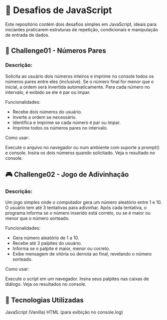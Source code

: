 # 📌 Desafios de JavaScript

Este repositório contém dois desafios simples em JavaScript, ideais para iniciantes praticarem estruturas de repetição, condicionais e manipulação de entrada de dados.

## 🚀 Challenge01 - Números Pares

### Descrição:

Solicita ao usuário dois números inteiros e imprime no console todos os números pares entre eles (inclusive). Se o número final for menor que o inicial, a ordem será invertida automaticamente. Para cada número no intervalo, é exibido se ele é par ou ímpar.

Funcionalidades:

- Recebe dois números do usuário.
- Inverte a ordem se necessário.
- Identifica e imprime se cada número é par ou ímpar.
- Imprime todos os números pares no intervalo.

Como usar:

Execute o arquivo no navegador ou num ambiente com suporte a prompt() e console.
Insira os dois números quando solicitado.
Veja o resultado no console.

## 🎮 Challenge02 - Jogo de Adivinhação

### Descrição:

Um jogo simples onde o computador gera um número aleatório entre 1 e 10. O usuário tem até 3 tentativas para adivinhar. Após cada tentativa, o programa informa se o número inserido está correto, ou se é maior ou menor que o número sorteado.

Funcionalidades:

- Gera número aleatório de 1 a 10.
- Recebe até 3 palpites do usuário.
- Informa se o palpite é maior, menor ou correto.
- Exibe mensagem de vitória ou derrota ao final, revelando o número sorteado.

Como usar:

Execute o script em um navegador.
Insira seus palpites nas caixas de diálogo.
Veja os resultados no console.

## 🧪 Tecnologias Utilizadas

JavaScript (Vanilla)
HTML (para exibição no console.log)